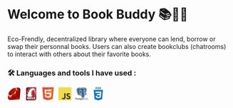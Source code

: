 <h1> Welcome to Book Buddy 📚👯‍♀️</h1>

Eco-Frendly, decentralized library where everyone can lend, borrow or swap their personnal books. Users can also create bookclubs (chatrooms) to interact with others about their favorite books. 

### :hammer_and_wrench: Languages and tools I have used :
<div>
  <img src="https://github.com/devicons/devicon/blob/master/icons/ruby/ruby-original.svg" title="Ruby" alt="Ruby" width="30" height="30"/>&nbsp;
  <img src="https://github.com/devicons/devicon/blob/master/icons/rails/rails-original-wordmark.svg" title="Rails" alt="Rails" width="30" height="30"/>&nbsp;
    <img src="https://github.com/devicons/devicon/blob/master/icons/html5/html5-original.svg" title="HTML5" alt="HTML" width="30" height="30"/>&nbsp;
  <img src="https://github.com/devicons/devicon/blob/master/icons/javascript/javascript-original.svg" title="JavaScript" alt="JavaScript" width="30" height="30"/>&nbsp;
  <img src="https://github.com/devicons/devicon/blob/master/icons/postgresql/postgresql-original-wordmark.svg" title="PostgreSQL"  alt="PostgreSQL" width="30" height="30"/>&nbsp;
   <img src="https://github.com/devicons/devicon/blob/master/icons/css3/css3-plain-wordmark.svg"  title="CSS3" alt="CSS" width="30" height="30"/>&nbsp;
  
</div>  
